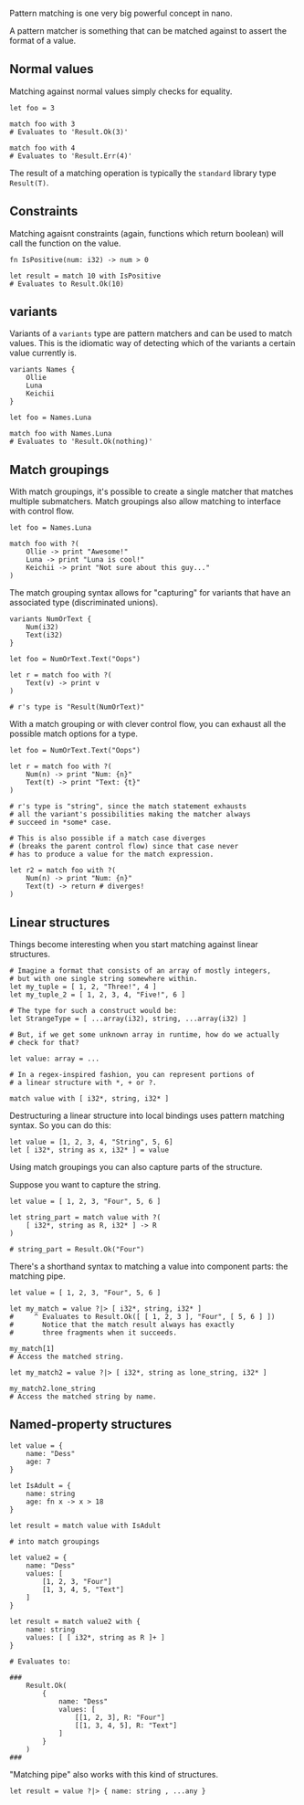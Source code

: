 Pattern matching is one very big powerful concept in nano.

A pattern matcher is something that can be matched against to assert the format of a value.

## Normal values

Matching against normal values simply checks for equality.

```nano
let foo = 3

match foo with 3
# Evaluates to 'Result.Ok(3)'

match foo with 4
# Evaluates to 'Result.Err(4)'
```

The result of a matching operation is typically the `standard` library type `Result(T)`.

## Constraints

Matching agaisnt constraints (again, functions which return boolean) will call the function on the value.

```nano
fn IsPositive(num: i32) -> num > 0

let result = match 10 with IsPositive
# Evaluates to Result.Ok(10)
```

## variants

Variants of a `variants` type are pattern matchers and can be used to match values. This is the idiomatic way of detecting which of the variants a certain value currently is.

```nano
variants Names {
    Ollie
    Luna
    Keichii
}

let foo = Names.Luna

match foo with Names.Luna
# Evaluates to 'Result.Ok(nothing)'
```

## Match groupings

With match groupings, it's possible to create a single matcher that matches multiple submatchers. Match groupings also allow matching to interface with control flow.

```nano
let foo = Names.Luna

match foo with ?(
    Ollie -> print "Awesome!"
    Luna -> print "Luna is cool!"
    Keichii -> print "Not sure about this guy..."
)
```

The match grouping syntax allows for "capturing" for variants that have an associated type (discriminated unions).

```nano
variants NumOrText {
    Num(i32)
    Text(i32)
}

let foo = NumOrText.Text("Oops")

let r = match foo with ?(
    Text(v) -> print v
)

# r's type is "Result(NumOrText)"
```

With a match grouping or with clever control flow, you can exhaust all the possible match options for a type.

```nano
let foo = NumOrText.Text("Oops")

let r = match foo with ?(
    Num(n) -> print "Num: {n}"
    Text(t) -> print "Text: {t}"
)

# r's type is "string", since the match statement exhausts
# all the variant's possibilities making the matcher always
# succeed in *some* case.

# This is also possible if a match case diverges
# (breaks the parent control flow) since that case never
# has to produce a value for the match expression.

let r2 = match foo with ?(
    Num(n) -> print "Num: {n}"
    Text(t) -> return # diverges!
)
```

## Linear structures

Things become interesting when you start matching against linear structures.

```nano
# Imagine a format that consists of an array of mostly integers,
# but with one single string somewhere within.
let my_tuple = [ 1, 2, "Three!", 4 ]
let my_tuple_2 = [ 1, 2, 3, 4, "Five!", 6 ]

# The type for such a construct would be:
let StrangeType = [ ...array(i32), string, ...array(i32) ]

# But, if we get some unknown array in runtime, how do we actually
# check for that?

let value: array = ...

# In a regex-inspired fashion, you can represent portions of
# a linear structure with *, + or ?.

match value with [ i32*, string, i32* ]
```

Destructuring a linear structure into local bindings uses pattern matching syntax. So you can do this:

```nano
let value = [1, 2, 3, 4, "String", 5, 6]
let [ i32*, string as x, i32* ] = value
```

Using match groupings you can also capture parts of the structure.

Suppose you want to capture the string.

```nano
let value = [ 1, 2, 3, "Four", 5, 6 ]

let string_part = match value with ?(
    [ i32*, string as R, i32* ] -> R
)

# string_part = Result.Ok("Four")
```
There's a shorthand syntax to matching a value into component parts: the matching pipe.

```nano
let value = [ 1, 2, 3, "Four", 5, 6 ]

let my_match = value ?|> [ i32*, string, i32* ]
#     ^ Evaluates to Result.Ok([ [ 1, 2, 3 ], "Four", [ 5, 6 ] ])
#       Notice that the match result always has exactly
#       three fragments when it succeeds.

my_match[1]
# Access the matched string.

let my_match2 = value ?|> [ i32*, string as lone_string, i32* ]

my_match2.lone_string
# Access the matched string by name.
```

## Named-property structures

```nano
let value = {
    name: "Dess"
    age: 7
}

let IsAdult = {
    name: string
    age: fn x -> x > 18 
}

let result = match value with IsAdult

# into match groupings

let value2 = {
    name: "Dess"
    values: [
        [1, 2, 3, "Four"]
        [1, 3, 4, 5, "Text"]
    ]
}

let result = match value2 with {
    name: string
    values: [ [ i32*, string as R ]+ ]
}

# Evaluates to:

###
    Result.Ok(
        {
            name: "Dess"
            values: [
                [[1, 2, 3], R: "Four"]
                [[1, 3, 4, 5], R: "Text"]
            ]
        }
    )
###
```

"Matching pipe" also works with this kind of structures.

```nano
let result = value ?|> { name: string , ...any }
```